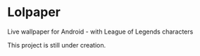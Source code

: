 Lolpaper
========

Live wallpaper for Android - with League of Legends characters

This project is still under creation.
